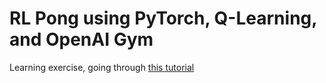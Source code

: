 # RL Pong using PyTorch, Q-Learning, and OpenAI Gym

Learning exercise, going through [this tutorial](https://youtu.be/vaVBd9H2eHE?si=2ZJsKvLJFUNNXZyp)
